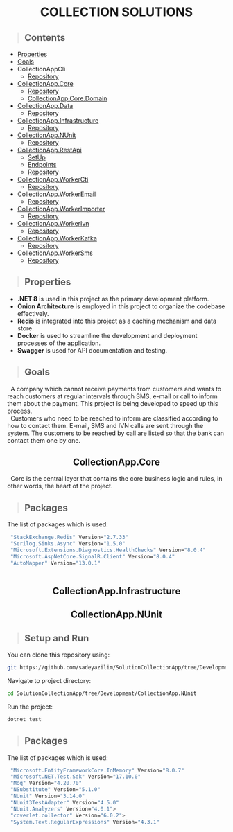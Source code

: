 <h1 align="center"> COLLECTION SOLUTIONS</h1>

> ## Contents  

* [Properties](#Properties)  
* [Goals](#Goals)
* CollectionAppCli
   * [Repository](https://github.com/sadeyazilim/SolutionCollectionApp/tree/Development/CollectionApp.Cli)
* [CollectionApp.Core](#collectionapp-core)
   * [Repository](https://github.com/sadeyazilim/SolutionCollectionApp/tree/Development/CollectionApp.Core)
   * [CollectionApp.Core.Domain](https://github.com/sadeyazilim/SolutionCollectionApp/tree/Development/CollectionApp.Core.Domain)
* [CollectionApp.Data](https://github.com/aysegulsum/CollectionSolutionsDocument/blob/main/CollectionData.md)  
   * [Repository](https://github.com/sadeyazilim/SolutionCollectionApp/tree/Development/CollectionApp.Data)
* [CollectionApp.Infrastructure](#Inf)
   * [Repository](https://github.com/sadeyazilim/SolutionCollectionApp/tree/Development/CollectionApp.Infrastructure)
* [CollectionApp.NUnit](#NU)
   * [Repository](https://github.com/sadeyazilim/SolutionCollectionApp/tree/Development/CollectionApp.NUnit)
* [CollectionApp.RestApi](https://github.com/aysegulsum/CollectionSolutionsDocument/blob/main/RestApi.md)
   * [SetUp](https://github.com/aysegulsum/CollectionSolutionsDocument/blob/main/RestApi.md#-setup-and-run)
   * [Endpoints](https://github.com/aysegulsum/CollectionSolutionsDocument/blob/main/endpoints.md)
   * [Repository](https://github.com/sadeyazilim/SolutionCollectionApp/tree/Development/CollectionApp.RestApi)
* [CollectionApp.WorkerCti](https://github.com/aysegulsum/CollectionSolutionsDocument/blob/main/Workers.md#-collectionappworkercti)
   * [Repository](https://github.com/sadeyazilim/SolutionCollectionApp/tree/Development/CollectionApp.WorkerCti)
* [CollectionApp.WorkerEmail]([#workerEmail](https://github.com/aysegulsum/CollectionSolutionsDocument/blob/main/Workers.md#-collectionappworkeremail))
   * [Repository](https://github.com/sadeyazilim/SolutionCollectionApp/tree/Development/CollectionApp.WorkerEmail)
* [CollectionApp.WorkerImporter]([#workerImporter](https://github.com/aysegulsum/CollectionSolutionsDocument/blob/main/Workers.md#-collectionappworkerimporter))
   * [Repository](https://github.com/sadeyazilim/SolutionCollectionApp/tree/Development/CollectionApp.WorkerImporter)
* [CollectionApp.WorkerIvn]([#workerIvn](https://github.com/aysegulsum/CollectionSolutionsDocument/blob/main/Workers.md#-collectionappworkerivn))
   * [Repository](https://github.com/sadeyazilim/SolutionCollectionApp/tree/Development/CollectionApp.WorkerIvn)
* [CollectionApp.WorkerKafka](https://github.com/aysegulsum/CollectionSolutionsDocument/blob/main/Workers.md#-collectionappworkerkafka)
   * [Repository](https://github.com/sadeyazilim/SolutionCollectionApp/tree/Development/CollectionApp.WorkerKafka)
* [CollectionApp.WorkerSms](https://github.com/aysegulsum/CollectionSolutionsDocument/blob/main/Workers.md#-collectionappworkersms)
   * [Repository](https://github.com/sadeyazilim/SolutionCollectionApp/tree/Development/CollectionApp.WorkerSms)



> ## Properties
* __.NET 8__ is used in this project as the primary development platform.
* __Onion Architecture__  is employed in this project to organize the codebase effectively. 
* __Redis__  is integrated into this project as a caching mechanism and data store.
* __Docker__  is used to streamline the development and deployment processes of the application.
* __Swagger__ is used for API documentation and testing.

> ## Goals

&nbsp; A company which cannot receive payments from customers and wants to reach customers at regular intervals through SMS, e-mail or call to inform them about the payment. This project is being developed to speed up this process.   
&nbsp; Customers who need to be reached to inform are classified according to how to contact them. E-mail, SMS and IVN calls are sent through the system. The customers to be reached by call are listed so that the bank can contact them one by one.

<h2 align="center" id="collectionapp-core"> CollectionApp.Core</h2>

&nbsp; Core is the central layer that contains the core business logic and rules, in other words, the heart of the project.  

>## Packages
The list of packages which is used:
```sh
 "StackExchange.Redis" Version="2.7.33" 
 "Serilog.Sinks.Async" Version="1.5.0" 
 "Microsoft.Extensions.Diagnostics.HealthChecks" Version="8.0.4"
 "Microsoft.AspNetCore.SignalR.Client" Version="8.0.4" 
 "AutoMapper" Version="13.0.1" 
 
```

<h2 align="center" id="Inf"> CollectionApp.Infrastructure</h2>


<h2 align="center" id="NU"> CollectionApp.NUnit</h2>

> ## Setup and Run
You can clone this repository using:

```sh
git https://github.com/sadeyazilim/SolutionCollectionApp/tree/Development/CollectionApp.NUnit.git
```
Navigate to project directory:
```sh
cd SolutionCollectionApp/tree/Development/CollectionApp.NUnit
```
Run the project:
```sh
dotnet test
```

>## Packages
The list of packages which is used:
```sh
 "Microsoft.EntityFrameworkCore.InMemory" Version="8.0.7" 
 "Microsoft.NET.Test.Sdk" Version="17.10.0" 
 "Moq" Version="4.20.70" 
 "NSubstitute" Version="5.1.0" 
 "NUnit" Version="3.14.0" 
 "NUnit3TestAdapter" Version="4.5.0" 
 "NUnit.Analyzers" Version="4.0.1">
 "coverlet.collector" Version="6.0.2">
 "System.Text.RegularExpressions" Version="4.3.1" 
```

<!--
Not exist:
   CollectionApp.WorkerPush
   CollectionApp.SmsWorker
   CollectionApp.DaprAdapter
-->
